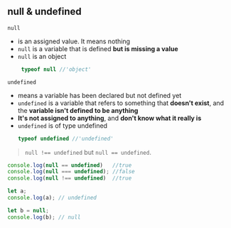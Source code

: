 ## null & undefined

`null`

- is an assigned value. It means nothing
- `null` is a variable that is defined **but is missing a value**
- `null` is an object
  ```js
   typeof null //'object'
  ```

`undefined`

- means a variable has been declared but not defined yet
- `undefined` is a variable that refers to something that **doesn't exist**, and the **variable isn't defined to be anything**
-  **It's not assigned to anything**, and **don't know what it really is**
- `undefined` is of type undefined
   ```js
   typeof undefined //'undefined'
  ```

> `null !== undefined` but `null == undefined`.

```js
console.log(null == undefined)   //true
console.log(null === undefined); //false
console.log(null !== undefined)  //true
```


```js
let a;
console.log(a); // undefined

let b = null;
console.log(b); // null
```
